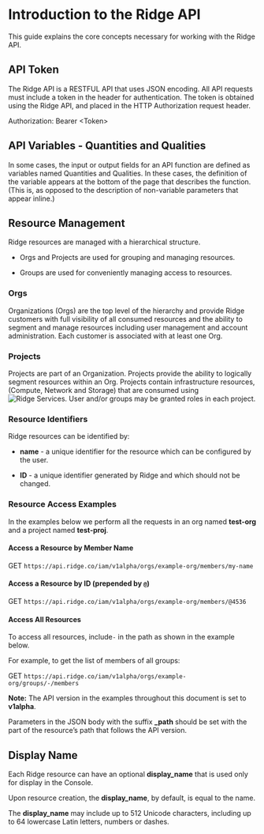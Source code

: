﻿

# Introduction to the Ridge API

This guide explains the core concepts necessary for working with the Ridge API.

## API Token

The Ridge API is a RESTFUL API that uses JSON encoding. All API requests must include a token in the header for authentication. The token is obtained using the Ridge API, and placed in the HTTP Authorization request header.



Authorization: Bearer <Token<Token>>

## API Variables - Quantities and Qualities

In some cases, the input or output fields for an API function are defined as variables named Quantities and Qualities. In these cases, the definition of the variable appears at the bottom of the page that describes the function. (This is, as opposed to the description of non-variable parameters that appear inline.)
## Resource Management

Ridge resources are managed with a hierarchical structure.

* Orgs and Projects are used for grouping and managing resources.

* Groups are used for conveniently managing access to resources.

### Orgs

Organizations (Orgs) are the top level of the hierarchy and provide Ridge customers with full visibility of all consumed resources and the ability to segment and manage resources including user management and account administration. Each customer is associated with at least one Org.


### Projects

Projects are part of an Organization. Projects provide the ability to logically segment resources within an Org. Projects contain infrastructure resources, (Compute, Network and Storage) that are consumed using ![Ridge Services](/https://www.ridge.co). User and/or groups may be granted roles in each project.

### Resource Identifiers

Ridge resources can be identified by:



*  **name** - a unique identifier for the resource which can be configured by the user.



*  **ID** - a unique identifier generated by Ridge and which should not be changed.



### Resource Access Examples

In the examples below we perform all the requests in an org named **test-org** and a project named **test-proj**.



#### Access a Resource by Member Name

GET ``https://api.ridge.co/iam/v1alpha/orgs/example-org/members/my-name``

#### Access a Resource by ID (prepended by `@`)

GET ``https://api.ridge.co/iam/v1alpha/orgs/example-org/members/@4536``

#### Access All Resources

To access all resources, include`-` in the path as shown in the example below.

For example, to get the list of members of all groups:

GET ``https://api.ridge.co/iam/v1alpha/orgs/example-org/groups/-/members``


**Note:** The API version in the examples throughout this document is set to **v1alpha**.

Parameters in the JSON body with the suffix **_path** should be set with the part of the resource’s path that follows the API version.



## Display Name

Each Ridge resource can have an optional **display_name** that is used only for display in the Console.

Upon resource creation, the **display_name**, by default, is equal to the name.

The **display_name** may include up to 512 Unicode characters, including up to 64 lowercase Latin letters, numbers or dashes.
